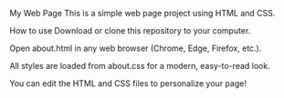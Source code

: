 My Web Page
This is a simple web page project using HTML and CSS.

How to use
Download or clone this repository to your computer.

Open about.html in any web browser (Chrome, Edge, Firefox, etc.).

All styles are loaded from about.css for a modern, easy-to-read look.

You can edit the HTML and CSS files to personalize your page!
